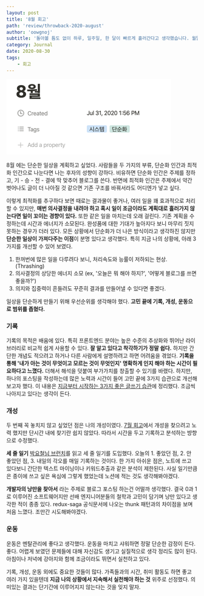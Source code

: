 ```yaml
---
layout: post
title: '8월 회고'
path: 'review/throwback-2020-august'
author: 'oowgnoj'
subtitle: '돌아볼 틈도 없이 하루, 일주일, 한 달이 빠르게 흘러간다고 생각했습니다. 월말에 간단하게 지난 달을 돌아보는 시간을 가지고 있는데요, 이번 글에서 유난히 시원했던 8월을 돌아봤습니다.'
category: Journal
date: 2020-08-30
tags:
    - 회고
---
```



![2020 하반기 archive](./../images/in-post/throwback/aug.png)

8월 에는 단순한 일상을 계획하고 싶었다. 사람들을 두 가지의 부류, 단순화 인간과 최적화 인간으로 나눈다면 나는 후자의 성향이 강하다. 비유하면 단순화 인간은 주제를 정하고, 기 - 승 - 전 - 결에 딱 맞추어 블로그를 쓴다. 반면에 최적화 인간은 주제에서 약간 벗어나도 글이 더 나아질 것 같으면 기존 구조를 바꿔서라도 어디엔가 넣고 싶다.

이렇게 최적화를 추구하다 보면 때로는 결과물이 좋거나, 여러 일을 꽤 효과적으로 처리할 수 있지만, **매번 의사결정을 내려야 하고 혹시 일이 조금이라도 계획대로 흘러가지 않는다면 일이 꼬이는 경향이 있다.** 또한 같은 일을 마치는데 오래 걸린다. 기존 계획을 수정하는데 시간과 에너지가 소모된다. 완성품에 대한 기대가 높아지다 보니 마무리 짓지 못하는 경우가 더러 있다. 모든 상황에서 단순화가 더 나은 방식이라고 생각하진 않지만 **단순한 일상이 가져다주는 이점**이 분명 있다고 생각했다. 특히 지금 나의 상황에, 아래 3가지를 개선할 수 있어 보였다.

1. 한꺼번에 많은 일을 다루려다 보니, 처리속도와 능률이 저하되는 현상. (Thrashing)
2. 의사결정의 상당한 에너지 소모 (ex, '오늘은 뭐 해야 하지?', '어떻게 블로그를 쓰면 좋을까?')
3. 의지와 집중력이 흔들려도 꾸준히 결과를 만들어낼 수 있다면 좋겠다.

일상을 단순하게 만들기 위해 우선순위를 생각해야 했다. **고민 끝에 기록, 개성, 운동으로 범위를 좁혔다.**

### 기록

기록의 목적은 배움에 있다. 특히 프론트엔드 분야는 높은 수준의 추상화와 뛰어난 라이브러리로 비교적 쉽게 사용할 수 있다. **잘 알고 있다고 착각하기가 정말 쉽다.** 하지만 간단한 개념도 적으려고 하거나 다른 사람에게 설명하려고 하면 어려움을 겪었다. **기록을 통해 '내가 아는 것이 무엇이고 모르는 것이 무엇인지' 명확하게 인지 해야 하는 시간이 필요하다고 느꼈다.** 더해서 해석을 덧붙여 부가가치를 창출할 수 있기를 바랬다. 하지만, 하나의 포스팅을 작성하는데 많은 노력과 시간이 들어 고민 끝에 3가지 습관으로 개선해보고자 했다. 이 내용은 [지금부터 시작하는 3가지 좋은 글쓰기 습관](https://oowgnoj.dev/review/output-training)에 정리했다. 조금씩 나아지고 있다는 생각이 든다.


### 개성

두 번째 꼭 놓치지 않고 싶었던 점은 나의 개성이였다. [7월 회고](https://oowgnoj.dev/post/review-july)에서 개성을 찾으려고 노력 했지만 단시간 내에 찾기란 쉽지 않았다. 따라서 시간을 두고 기록하고 분석하는 뱡향으로 수정했다.

**세 줄 일기**
[박요철님 브런치](https://brunch.co.kr/@aiross/865)를 읽고 세 줄 일기를 도입했다. 오늘의 1. 좋았던 점, 2. 안 좋았던 점, 3. 내일의 각오를 매일 기록하는 것이다. 한 가지 아쉬운 점은, 노트에 쓰고 있다보니 간단한 텍스트 마이닝이나 키워드추출과 같은 분석이 제한된다. 사실 일기만큼은 종이에 쓰고 싶은 욕심에 그렇게 했었는데 노션에 적는 것도 생각해봐야겠다.

**개발자의 낭만을 찾아서** 라는 주제로 블로그 포스팅 하는건 어떨까 생각했다. 결국 0과 1로 이루어진 소프트웨어지만 선배 엔지니어분들의 철학과 고민이 담기며 낭만 있다고 생각한 적이 종종 있다. redux-saga 공식문서에 나오는 thunk 패턴과의 차이점을 보며 처음 느꼈다. 조만간 시도해봐야겠다.

### 운동

운동은 멘탈관리에 좋다고 생각했다. 운동을 마치고 샤워하면 정말 단순한 감정이 든다. 좋다. 어렵게 보였던 문제들에 대해 자신감도 생기고 실질적으로 생각 정리도 많이 된다. 아침이나 저녁에 강아지와 함께 조금이라도 뛰면서 실천하고 있다.


기록, 개성, 운동 외에도 중요한 것들이 많다. 가족들과의 시간, 취미 활동도 하면 좋고 여러 가지 있을텐데 **지금 나의 상황에서 지속해서 실천해야 하는 것** 위주로 선정했다. 의미있는 결과는 단기간에 이루어지지 않는다는 것을 잊지 말자.